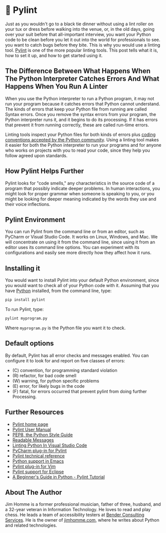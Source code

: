 # 🧹 Pylint

Just as you wouldn't go to a black tie dinner without using a lint roller on
your tux or dress before walking into the venue, or, in the old days, going over
your suit before that all-important interview, you want your Python code to be
clean before you let it out into the world for professionals to see. you want to
catch bugs before they bite. This is why you would use a linting tool.
[Pylint](http://www.pylint.org) is one of the more popular linting tools. This
post tells what it is, how to set it up, and how to get started using it.

## The Difference Between What Happens When The Python Interpreter Catches Errors And What Happens When You Run A Linter

When you use the Python interpreter to run a Python program, it may not run your
program because it catches errors that Python cannot understand. The kinds of
errors that keep your Python file from running are called Syntax errors. Once
you remove the syntax errors from your program, the Python interpreter runs it,
and it begins to do its processing. If it has errors that prevent it from
running correctly, these are called run-time errors.

Linting tools inspect your Python files for both kinds of errors plus [coding
conventions accepted by the Python
community](https://www.python.org/dev/peps/pep-0008/). Using a linting tool
makes it easier for both the Python interpreter to run your programs and for
anyone who works on projects with you to read your code, since they help you
follow agreed upon standards.

## How Pylint Helps Further

Pylint looks for "code smells," any characteristics in the source code of a
program that possibly indicate deeper problems. In human interactions, you might
look for proper grammar when someone is speaking to you, or you might be looking
for deeper meaning indicated by the words they use and their voice inflections.

## Pylint Environment

You can run Pylint from the command line or from an editor, such as PyCharm or Visual
Studio Code. It works on Linux, Windows, and Mac. We will concentrate on using
it from the command line, since using it from an editor uses its command line
options. You can experiment with its configurations and easily see more directly
how they affect how it runs.

## Installing it

You would want to install Pylint into your default Python environment, since you
would want to check all of your Python code with it. Assuming that you have
[Python](https://www.python.org/) installed, from the command line, type:

``` python
pip install pylint
```

To run Pylint, type:

``` python
pylint myprogram.py
```

Where `myprogram.py` is the Python file you want it to check.

## Default options

By default, Pylint has all error checks and messages enabled. You can configure
it to look for and report on five classes of errors:

* (C) convention, for programming standard violation
* (R) refactor, for bad code smell
* (W) warning, for python specific problems
* (E) error, for likely bugs in the code
* (F) fatal, for errors occurred that prevent pylint from doing further
Processing.

## Further Resources

* [Pylint home page](https://www.pylint.org/)
* [Pylint User Manual](http://pylint.pycqa.org/en/latest/)
* [PEP8, the Python Style Guide](https://www.python.org/dev/peps/pep-0008/)
* [Readable Messages](https://github.com/janjur/readable-pylint-messages/blob/master/README.md)
* [Linting Python In Visual Studio Code](https://code.visualstudio.com/docs/python/linting)
* [PyCharm plug-in for Pylint](https://plugins.jetbrains.com/plugin/11084-pylint)
* [Pylint technical reference](https://pylint.readthedocs.io/en/latest/technical_reference/features.html)
* [Python support in Emacs](https://www.emacswiki.org/emacs/PythonProgrammingInEmacs)
* [Pylint plug-in for Vim](https://www.vim.org/scripts/script.php?script_id=891)
* [Pylint support for Eclipse](http://pydev.org/)
* [A Beginner's Guide in Python - Pylint Tutorial](https://docs.pylint.org/en/1.6.0/tutorial.html)

## About The Author

Jim Homme is a former professional musician, father of three, husband, and a
32-year veteran in Information Technology. He loves to read and play chess. He
leads a team of accessibility testers at [Bender Consulting
Services](https://www.benderconsult.com/). He is the owner of
[jimhomme.com](https://www.jimhomme.com/), where he writes about Python and
related technologies.
